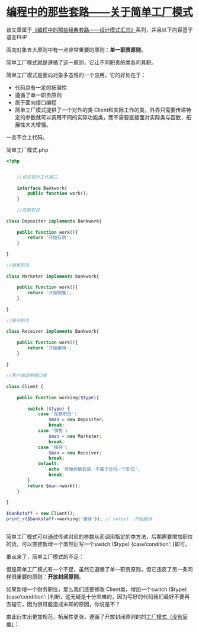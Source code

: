 # [编程中的那些套路——关于简单工厂模式][0]


该文章属于[《编程中的那些经典套路——设计模式汇总》][14]系列，并且以下内容基于语言PHP

面向对象五大原则中有一点非常重要的原则：**单一职责原则**。

简单工厂模式就是遵循了这一原则，它让不同职责的类各司其职。

简单工厂模式是面向对象多态性的一个应用，它的好处在于：

* 代码具有一定的拓展性
* 遵循了单一职责原则
* 属于面向接口编程
* 简单工厂模式提供了一个对外的类 Client和实际工作的类，外界只需要传递特定的参数就可以调用不同的实际功能类，而不需要直接面对实际类与函数，拓展性大大增强。

一言不合上代码。

简单工厂模式.php

```php
<?php


    //设定银行工作接口
     
    interface Bankwork{
        public function work();   
    }
     
    //存款职员
 
class Depositer implements Bankwork{
 
    public function work(){
        return '开始存款';
    }
 
}
 
//销售职员
 
class Marketer implements bankwork{
 
    public function work(){
        return '开始销售';
    }
 
}
 
//接待职员
 
class Receiver implements Bankwork{
 
    public function work(){
        return '开始接待';
    }
 
}
 
//客户端调用接口类
 
class Client {
 
    public function working($type){
 
        switch ($type) {
            case '存款职员':
                $man = new Depositer;
                break;
            case '销售':
                $man = new Marketer;
                break;
            case '接待':
                $man = new Receiver;
                break;
            default:
                echo '传输参数有误，不属于任何一个职位';
                break;
        }
        return $man->work();
    }
 
}
 
$bankstaff = new Client();
print_r($bankstaff->working('接待')); // output :开始接待
 

```

简单工厂模式可以通过传递对应的参数从而调用指定的类方法，后期需要增加职位的话，可以直接新增一个类然后写一个switch ($type) {case’condition’: }即可。

重点来了，简单工厂模式的不足：

但是简单工厂模式有一个不足，虽然它遵循了单一职责原则，但它违反了另一条同样很重要的原则：**开放封闭原则**。

如果新增一个财务职位，那么我们还要修改 Client类，增加一个switch ($type) {case’condition’: }判断，这无疑是十分灾难的，因为写好的代码我们最好不要再去碰它，因为很可能造成未知的原因，你说是不？

由此衍生出更加规范，拓展性更强，遵循了开放封闭原则的的[工厂模式（没有简单）][15]：

[0]: /a/1190000005748425
[14]: https://segmentfault.com/a/1190000005748456
[15]: https://segmentfault.com/a/1190000005748395